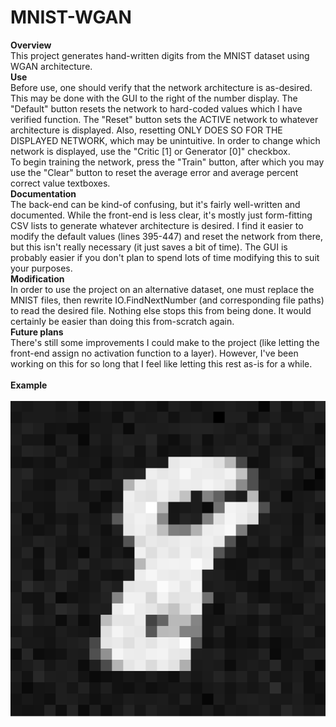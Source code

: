 # MNIST-WGAN
<b>Overview</b><br>
This project generates hand-written digits from the MNIST dataset using WGAN architecture.
<br><b>Use</b><br>
Before use, one should verify that the network architecture is as-desired. This may be done with the GUI to the right of the number display. The "Default" button resets the network to hard-coded values which I have verified function. The "Reset" button sets the ACTIVE network to whatever architecture is displayed. Also, resetting ONLY DOES SO FOR THE DISPLAYED NETWORK, which may be unintuitive. In order to change which network is displayed, use the "Critic \[1\] or Generator \[0\]" checkbox.
<br>To begin training the network, press the "Train" button, after which you may use the "Clear" button to reset the average error and average percent correct value textboxes.
<br><b>Documentation</b><br>
The back-end can be kind-of confusing, but it's fairly well-written and documented. While the front-end is less clear, it's mostly just form-fitting CSV lists to generate whatever architecture is desired. I find it easier to modify the default values (lines 395-447) and reset the network from there, but this isn't really necessary (it just saves a bit of time). The GUI is probably easier if you don't plan to spend lots of time modifying this to suit your purposes.
<br><b>Modification</b><br>
In order to use the project on an alternative dataset, one must replace the MNIST files, then rewrite IO.FindNextNumber (and corresponding file paths) to read the desired file. Nothing else stops this from being done. It would certainly be easier than doing this from-scratch again.
<br><b>Future plans</b><br>
There's still some improvements I could make to the project (like letting the front-end assign no activation function to a layer). However, I've been working on this for so long that I feel like letting this rest as-is for a while.
<br><br>
<b>Example</b><br><br>
![A 1](https://github.com/qdm097/MNIST-WGAN/blob/master/WGAN1/WGAN8.PNG)
<br><br>

